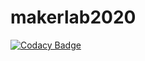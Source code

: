 # makerlab2020
[![Codacy Badge](https://api.codacy.com/project/badge/Grade/f342d3e0f78545bab711de779f6e2270)](https://app.codacy.com/manual/viniciusbenite/makerlab2020?utm_source=github.com&utm_medium=referral&utm_content=viniciusbenite/makerlab2020&utm_campaign=Badge_Grade_Dashboard)